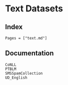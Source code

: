 # Text Datasets

## Index

```@index
Pages = ["text.md"]
```

## Documentation

```@docs
CoNLL
PTBLM
SMSSpamCollection
UD_English
```

